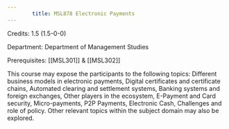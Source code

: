 ```yaml
---
        title: MSL878 Electronic Payments
---
```

Credits: 1.5 (1.5-0-0)

Department: Department of Management Studies

Prerequisites: [[MSL301]] & [[MSL302]]

This course may expose the participants to the following topics: Different business models in electronic payments, Digital certificates and certificate chains, Automated clearing and settlement systems, Banking systems and foreign exchanges, Other players in the ecosystem, E-Payment and Card security, Micro-payments, P2P Payments, Electronic Cash, Challenges and role of policy. Other relevant topics within the subject domain may also be explored.